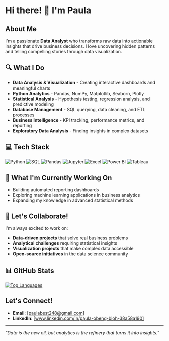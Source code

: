# Hi there! 👋 I'm Paula

## About Me
I'm a passionate **Data Analyst** who transforms raw data into actionable insights that drive business decisions. I love uncovering hidden patterns and telling compelling stories through data visualization.

## 🔍 What I Do
- **Data Analysis & Visualization** - Creating interactive dashboards and meaningful charts
- **Python Analytics** - Pandas, NumPy, Matplotlib, Seaborn, Plotly
- **Statistical Analysis** - Hypothesis testing, regression analysis, and predictive modeling
- **Database Management** - SQL querying, data cleaning, and ETL processes
- **Business Intelligence** - KPI tracking, performance metrics, and reporting
- **Exploratory Data Analysis** - Finding insights in complex datasets

## 💻 Tech Stack
![Python](https://img.shields.io/badge/-Python-3776AB?style=flat-square&logo=python&logoColor=white)
![SQL](https://img.shields.io/badge/-SQL-4479A1?style=flat-square&logo=mysql&logoColor=white)
![Pandas](https://img.shields.io/badge/-Pandas-150458?style=flat-square&logo=pandas&logoColor=white)
![Jupyter](https://img.shields.io/badge/-Jupyter-F37626?style=flat-square&logo=jupyter&logoColor=white)
![Excel](https://img.shields.io/badge/-Excel-217346?style=flat-square&logo=microsoft-excel&logoColor=white)
![Power BI](https://img.shields.io/badge/-Power%20BI-F2C811?style=flat-square&logo=power-bi&logoColor=black)
![Tableau](https://img.shields.io/badge/-Tableau-E97627?style=flat-square&logo=tableau&logoColor=white)

## 🌟 What I'm Currently Working On
-  Building automated reporting dashboards
-  Exploring machine learning applications in business analytics
-  Expanding my knowledge in advanced statistical methods

## 🤝 Let's Collaborate!
I'm always excited to work on:
-  **Data-driven projects** that solve real business problems
-  **Analytical challenges** requiring statistical insights
-  **Visualization projects** that make complex data accessible
-  **Open-source initiatives** in the data science community

## 📊 GitHub Stats

[![Top Languages](https://github-readme-stats.vercel.app/api/top-langs/?username=PaulaBesst&layout=compact&theme=radical)](https://github.com/PaulaBesst)

<!-- Alternative stats services if the above doesn't work -->
<!-- 
![GitHub Stats](https://github-readme-stats-sigma-five.vercel.app/api?username=PaulaBesst&show_icons=true&theme=radical)
![GitHub Streak](https://streak-stats.demolab.com/?user=PaulaBesst&theme=radical)
-->

## Let's Connect!
-  **Email**: [paulabest248@gmail.com]
-  **LinkedIn**: [www.linkedin.com/in/paula-obeng-bioh-38a58a190]


---

*"Data is the new oil, but analytics is the refinery that turns it into insights."*
